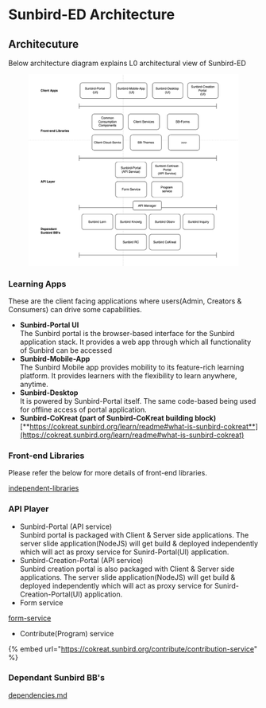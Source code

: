 # Sunbird-ED Architecture

## Architecuture

Below architecture diagram explains L0 architectural view of Sunbird-ED

<figure><img src="../../.gitbook/assets/Screenshot 2023-08-04 at 2.25.36 PM.png" alt=""><figcaption></figcaption></figure>

### Learning Apps

These are the client facing applications where users(Admin, Creators & Consumers) can drive some capabilities.

* **Sunbird-Portal UI**\
  The Sunbird portal is the browser-based interface for the Sunbird application stack. It provides a web app through which all functionality of Sunbird can be accessed
* **Sunbird-Mobile-App**\
  The Sunbird Mobile app provides mobility to its feature-rich learning platform. It provides learners with the flexibility to learn anywhere, anytime.
* **Sunbird-Desktop**\
  It is powered by Sunbird-Portal itself. The same code-based being used for offline access of portal application.&#x20;
* **Sunbird-CoKreat (part of Sunbird-CoKreat building block)**\
  [**https://cokreat.sunbird.org/learn/readme#what-is-sunbird-cokreat**](https://cokreat.sunbird.org/learn/readme#what-is-sunbird-cokreat)



### Front-end Libraries

Please refer the below for more details of front-end libraries.

[independent-libraries](../independent-libraries/ "mention")

### API Player

* Sunbird-Portal (API service)\
  Sunbird portal is packaged with Client & Server side applications. The server slide application(NodeJS) will get build & deployed independently which will act as proxy service for Sunird-Portal(UI) application.
* Sunbird-Creation-Portal (API service)\
  Sunbird creation portal is also packaged with Client & Server side applications. The server slide application(NodeJS) will get build & deployed independently which will act as proxy service for Sunird-Creation-Portal(UI) application.
* Form service

[form-service](workflows/form-service/ "mention")

* Contribute(Program) service

{% embed url="https://cokreat.sunbird.org/contribute/contribution-service" %}



### Dependant Sunbird BB's

[dependencies.md](../../use/learn-more/dependencies.md "mention")



